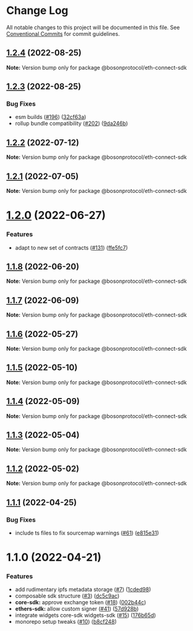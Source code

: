 # Change Log

All notable changes to this project will be documented in this file.
See [Conventional Commits](https://conventionalcommits.org) for commit guidelines.

## [1.2.4](https://github.com/bosonprotocol/core-components/compare/@bosonprotocol/eth-connect-sdk@1.2.3...@bosonprotocol/eth-connect-sdk@1.2.4) (2022-08-25)

**Note:** Version bump only for package @bosonprotocol/eth-connect-sdk

## [1.2.3](https://github.com/bosonprotocol/core-components/compare/@bosonprotocol/eth-connect-sdk@1.2.2...@bosonprotocol/eth-connect-sdk@1.2.3) (2022-08-25)

### Bug Fixes

* esm builds ([#196](https://github.com/bosonprotocol/core-components/issues/196)) ([32cf63a](https://github.com/bosonprotocol/core-components/commit/32cf63a11008b65d2c2c2156add5b2f1636e1544))
* rollup bundle compatibility ([#202](https://github.com/bosonprotocol/core-components/issues/202)) ([9da246b](https://github.com/bosonprotocol/core-components/commit/9da246b68be635026d493756e0a9b6dece80cf38))

## [1.2.2](https://github.com/bosonprotocol/core-components/compare/@bosonprotocol/eth-connect-sdk@1.2.1...@bosonprotocol/eth-connect-sdk@1.2.2) (2022-07-12)

**Note:** Version bump only for package @bosonprotocol/eth-connect-sdk

## [1.2.1](https://github.com/bosonprotocol/core-components/compare/@bosonprotocol/eth-connect-sdk@1.2.0...@bosonprotocol/eth-connect-sdk@1.2.1) (2022-07-05)

**Note:** Version bump only for package @bosonprotocol/eth-connect-sdk

# [1.2.0](https://github.com/bosonprotocol/core-components/compare/@bosonprotocol/eth-connect-sdk@1.1.8...@bosonprotocol/eth-connect-sdk@1.2.0) (2022-06-27)

### Features

* adapt to new set of contracts ([#131](https://github.com/bosonprotocol/core-components/issues/131)) ([ffe5fc7](https://github.com/bosonprotocol/core-components/commit/ffe5fc7c64f5743b06212fb969f293cd64046459))

## [1.1.8](https://github.com/bosonprotocol/core-components/compare/@bosonprotocol/eth-connect-sdk@1.1.7...@bosonprotocol/eth-connect-sdk@1.1.8) (2022-06-20)

**Note:** Version bump only for package @bosonprotocol/eth-connect-sdk

## [1.1.7](https://github.com/bosonprotocol/core-components/compare/@bosonprotocol/eth-connect-sdk@1.1.6...@bosonprotocol/eth-connect-sdk@1.1.7) (2022-06-09)

**Note:** Version bump only for package @bosonprotocol/eth-connect-sdk

## [1.1.6](https://github.com/bosonprotocol/core-components/compare/@bosonprotocol/eth-connect-sdk@1.1.5...@bosonprotocol/eth-connect-sdk@1.1.6) (2022-05-27)

**Note:** Version bump only for package @bosonprotocol/eth-connect-sdk

## [1.1.5](https://github.com/bosonprotocol/core-components/compare/@bosonprotocol/eth-connect-sdk@1.1.4...@bosonprotocol/eth-connect-sdk@1.1.5) (2022-05-10)

**Note:** Version bump only for package @bosonprotocol/eth-connect-sdk

## [1.1.4](https://github.com/bosonprotocol/core-components/compare/@bosonprotocol/eth-connect-sdk@1.1.3...@bosonprotocol/eth-connect-sdk@1.1.4) (2022-05-09)

**Note:** Version bump only for package @bosonprotocol/eth-connect-sdk

## [1.1.3](https://github.com/bosonprotocol/core-components/compare/@bosonprotocol/eth-connect-sdk@1.1.2...@bosonprotocol/eth-connect-sdk@1.1.3) (2022-05-04)

**Note:** Version bump only for package @bosonprotocol/eth-connect-sdk

## [1.1.2](https://github.com/bosonprotocol/core-components/compare/@bosonprotocol/eth-connect-sdk@1.1.1...@bosonprotocol/eth-connect-sdk@1.1.2) (2022-05-02)

**Note:** Version bump only for package @bosonprotocol/eth-connect-sdk

## [1.1.1](https://github.com/bosonprotocol/core-components/compare/@bosonprotocol/eth-connect-sdk@1.1.0...@bosonprotocol/eth-connect-sdk@1.1.1) (2022-04-25)

### Bug Fixes

* include ts files to fix sourcemap warnings ([#61](https://github.com/bosonprotocol/core-components/issues/61)) ([e815e31](https://github.com/bosonprotocol/core-components/commit/e815e31f13c667522b1f3c18460a4f1a7de37b53))

# 1.1.0 (2022-04-21)

### Features

* add rudimentary ipfs metadata storage ([#7](https://github.com/bosonprotocol/core-components/issues/7)) ([1cded98](https://github.com/bosonprotocol/core-components/commit/1cded9833deaf6ebdc93a07ab6840de263c70158))
* composable sdk structure ([#3](https://github.com/bosonprotocol/core-components/issues/3)) ([dc5c9ac](https://github.com/bosonprotocol/core-components/commit/dc5c9acfbffc319cd1bf3eb37a9012a0dcf21230))
* **core-sdk:** approve exchange token ([#18](https://github.com/bosonprotocol/core-components/issues/18)) ([002b44c](https://github.com/bosonprotocol/core-components/commit/002b44c4f46b0ef9ae36647a4fad78e07a98dfee))
* **ethers-sdk:** allow custom signer ([#41](https://github.com/bosonprotocol/core-components/issues/41)) ([57d928b](https://github.com/bosonprotocol/core-components/commit/57d928b876f12edb10c2a1483f1e3dea53d82c2f))
* integrate widgets core-sdk widgets-sdk ([#15](https://github.com/bosonprotocol/core-components/issues/15)) ([176b65d](https://github.com/bosonprotocol/core-components/commit/176b65d1a8a723567cadde2403ff45547a19cc0d))
* monorepo setup tweaks ([#10](https://github.com/bosonprotocol/core-components/issues/10)) ([b8cf248](https://github.com/bosonprotocol/core-components/commit/b8cf2481a684b7d0917c31478cad06354454115d))
